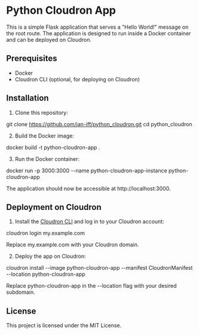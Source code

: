 # Python Cloudron App

This is a simple Flask application that serves a "Hello World!" message on the root route. The application is designed to run inside a Docker container and can be deployed on Cloudron.

## Prerequisites

- Docker
- Cloudron CLI (optional, for deploying on Cloudron)

## Installation

1. Clone this repository:

git clone https://github.com/jan-iff/python_cloudron.git
cd python_cloudron

2. Build the Docker image:

docker build -t python-cloudron-app .

3. Run the Docker container:

docker run -p 3000:3000 --name python-cloudron-app-instance python-cloudron-app

The application should now be accessible at http://localhost:3000.

## Deployment on Cloudron

1. Install the [Cloudron CLI](https://cloudron.io/documentation/cli/#install) and log in to your Cloudron account:

cloudron login my.example.com

Replace my.example.com with your Cloudron domain.

2. Deploy the app on Cloudron:

cloudron install --image python-cloudron-app --manifest CloudronManifest --location python-cloudron-app

Replace python-cloudron-app in the --location flag with your desired subdomain.

## License

This project is licensed under the MIT License.
